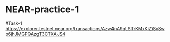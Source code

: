 # NEAR-practice-1

#Task-1
https://explorer.testnet.near.org/transactions/Azw4nA9qLSTrKMxKiZiSxSwp6jhJMGPQAzgT3CTXAJS4
